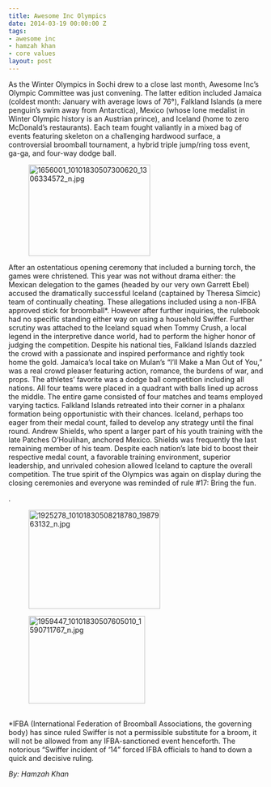 ```yaml
---
title: Awesome Inc Olympics
date: 2014-03-19 00:00:00 Z
tags:
- awesome inc
- hamzah khan
- core values
layout: post
---
```

 
<p><span class="Apple-tab-span"> </span>As the Winter Olympics in Sochi drew to a close last month, Awesome Inc’s Olympic Committee was just convening. The latter edition included Jamaica (coldest month: January with average lows of 76°), Falkland Islands (a mere penguin’s swim away from Antarctica), Mexico (whose lone medalist in Winter Olympic history is an Austrian prince), and Iceland (home to zero McDonald’s restaurants). Each team fought valiantly in a mixed bag of events featuring skeleton on a challenging hardwood surface, a controversial broomball tournament, a hybrid triple jump/ring toss event, ga-ga, and four-way dodge ball. <figure class="tmblr-full" data-orig-height="720" data-orig-width="960" data-orig-src="https://lh3.googleusercontent.com/VmSjWkapQXCtXzTM_UvUKJ9xriIWFKhWDt_2qNStbiG6x9uukdQTkm0l0r7StOIos6bEfh2QhBGe-Qf62v3hYN6kk7lq_Lj5_sBAId9H9-Lwn6eucrqXHWLaV70dfw"><img alt="1656001_10101830507300620_1306334572_n.jpg" height="180px;" src="https://66.media.tumblr.com/502b58a29361dc25ab5296a6781a3d46/tumblr_inline_pk3dyxRd8c1spm8pc_540.jpg" width="240px;" data-orig-height="720" data-orig-width="960" data-orig-src="https://lh3.googleusercontent.com/VmSjWkapQXCtXzTM_UvUKJ9xriIWFKhWDt_2qNStbiG6x9uukdQTkm0l0r7StOIos6bEfh2QhBGe-Qf62v3hYN6kk7lq_Lj5_sBAId9H9-Lwn6eucrqXHWLaV70dfw"/></figure></p>
<p> <span class="Apple-tab-span"> </span>After an ostentatious opening ceremony that included a burning torch, the games were christened. This year was not without drama either: the Mexican delegation to the games (headed by our very own Garrett Ebel) accused the dramatically successful Iceland (captained by Theresa Simcic) team of continually cheating. These allegations included using a non-IFBA approved stick for broomball*. However after further inquiries, the rulebook had no specific standing either way on using a household Swiffer. Further scrutiny was attached to the Iceland squad when Tommy Crush, a local legend in the interpretive dance world, had to perform the higher honor of judging the competition. Despite his national ties, Falkland Islands dazzled the crowd with a passionate and inspired performance and rightly took home the gold. Jamaica’s local take on Mulan’s “I’ll Make a Man Out of You,” was a real crowd pleaser featuring action, romance, the burdens of war, and props. The athletes’ favorite was a dodge ball competition including all nations. All four teams were placed in a quadrant with balls lined up across the middle. The entire game consisted of four matches and teams employed varying tactics. Falkland Islands retreated into their corner in a phalanx formation being opportunistic with their chances. Iceland, perhaps too eager from their medal count, failed to develop any strategy until the final round. Andrew Shields, who spent a larger part of his youth training with the late Patches O’Houlihan, anchored Mexico. Shields was frequently the last remaining member of his team. Despite each nation’s late bid to boost their respective medal count, a favorable training environment, superior leadership, and unrivaled cohesion allowed Iceland to capture the overall competition. The true spirit of the Olympics was again on display during the closing ceremonies and everyone was reminded of rule #17: Bring the fun.</p>
<p>.<figure class="tmblr-full" data-orig-height="720" data-orig-width="960" data-orig-src="https://lh4.googleusercontent.com/LGAEBLrthfEgE4dbWewBJ_yWCtAS4rxLjsP6i7W28lQDtF-3g0s5IQ9BWer94b8VjqJf2NCw840vzARSOgW8RtAnkebdsxGybj_A-vJoZh36UNxkT-BBwaUBn2WHRw"><img alt="1925278_10101830508218780_1987963132_n.jpg" height="195px;" src="https://66.media.tumblr.com/b95e564483fbfa2f90b39bc126422b89/tumblr_inline_pk3dyxTq0K1spm8pc_540.jpg" width="260px;" data-orig-height="720" data-orig-width="960" data-orig-src="https://lh4.googleusercontent.com/LGAEBLrthfEgE4dbWewBJ_yWCtAS4rxLjsP6i7W28lQDtF-3g0s5IQ9BWer94b8VjqJf2NCw840vzARSOgW8RtAnkebdsxGybj_A-vJoZh36UNxkT-BBwaUBn2WHRw"/></figure></p>
<p><figure class="tmblr-full" data-orig-height="720" data-orig-width="960" data-orig-src="https://lh5.googleusercontent.com/3R-Sf0Qf3aM7AvmJDNZSwo2_Ao8ZSq0bFE6CAZSDEfVPKoCoDgztW2Ccy_WE-UsJANEib7nxg8nNk3sw5Xpm18_HAFmKJIkpRZO-oN53ZeIEM-xZWFdQzn8ylAJn_g"><img alt="1959447_10101830507605010_1590711767_n.jpg" height="173px;" src="https://66.media.tumblr.com/ff698b97a5bb66abc111977b9d67edd4/tumblr_inline_pk3dyyzyCH1spm8pc_540.jpg" width="230px;" data-orig-height="720" data-orig-width="960" data-orig-src="https://lh5.googleusercontent.com/3R-Sf0Qf3aM7AvmJDNZSwo2_Ao8ZSq0bFE6CAZSDEfVPKoCoDgztW2Ccy_WE-UsJANEib7nxg8nNk3sw5Xpm18_HAFmKJIkpRZO-oN53ZeIEM-xZWFdQzn8ylAJn_g"/></figure></p>
<p><br/><span></span>*IFBA (International Federation of Broomball Associations, the governing body) has since ruled Swiffer is not a permissible substitute for a broom, it will not be allowed from any IFBA-sanctioned event henceforth. The notorious “Swiffer incident of ‘14” forced IFBA officials to hand to down a quick and decisive ruling.</p>
<p><span></span></p>
<p><em>By: Hamzah Khan</em></p>
<p><span></span></p>
<p><span> </span></p>
